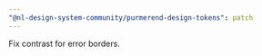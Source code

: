 ```yaml
---
"@nl-design-system-community/purmerend-design-tokens": patch
---
```


Fix contrast for error borders.
